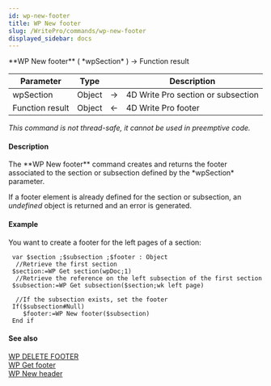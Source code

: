 ```yaml
---
id: wp-new-footer
title: WP New footer
slug: /WritePro/commands/wp-new-footer
displayed_sidebar: docs
---
```


<!--REF #_command_.WP New footer.Syntax-->**WP New footer** ( *wpSection* ) -> Function result<!-- END REF-->
<!--REF #_command_.WP New footer.Params-->
| Parameter | Type |  | Description |
| --- | --- | --- | --- |
| wpSection | Object | &#8594;  | 4D Write Pro section or subsection |
| Function result | Object | &#8592; | 4D Write Pro footer |

<!-- END REF-->

*This command is not thread-safe, it cannot be used in preemptive code.*


#### Description 

<!--REF #_command_.WP New footer.Summary-->The **WP New footer** command creates and returns the footer associated to the section or subsection defined by the *wpSection* parameter.<!-- END REF--> 

If a footer element is already defined for the section or subsection, an *undefined* object is returned and an error is generated. 

#### Example 

You want to create a footer for the left pages of a section:

```4d
 var $section ;$subsection ;$footer : Object
  //Retrieve the first section
 $section:=WP Get section(wpDoc;1)
  //Retrieve the reference on the left subsection of the first section
 $subsection:=WP Get subsection($section;wk left page)
 
  //If the subsection exists, set the footer
 If($subsection#Null)
    $footer:=WP New footer($subsection)
 End if
```

#### See also 

[WP DELETE FOOTER](wp-delete-footer.md)  
[WP Get footer](wp-get-footer.md)  
[WP New header](wp-new-header.md)  